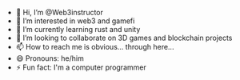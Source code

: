 - 👋 Hi, I’m @Web3instructor
- 👀 I’m interested in web3 and gamefi
- 🌱 I’m currently learning rust and unity
- 💞️ I’m looking to collaborate on 3D games and blockchain projects
- 📫 How to reach me is obvious... through here...
- 😄 Pronouns: he/him
- ⚡ Fun fact: I'm a computer programmer

<!---
Web3instructor/Web3instructor is a ✨ special ✨ repository because its `README.md` (this file) appears on your GitHub profile.
You can click the Preview link to take a look at your changes.
--->

